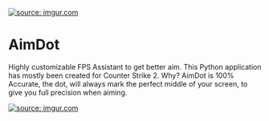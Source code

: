 <a href="https://imgur.com/9RvRcJK"><img src="https://i.imgur.com/9RvRcJK.png" title="source: imgur.com" /></a>
# AimDot
Highly customizable FPS Assistant to get better aim.
This Python application has mostly been created for Counter Strike 2. Why?
AimDot is 100% Accurate, the dot, will always mark the perfect middle of your screen, to give you full precision when aiming.

<a href="https://imgur.com/KwsHmLK"><img src="https://i.imgur.com/KwsHmLK.jpg" title="source: imgur.com" /></a>

